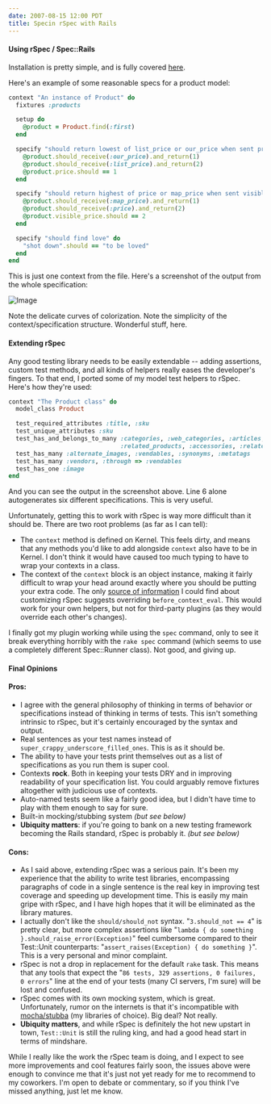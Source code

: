 ```yaml
---
date: 2007-08-15 12:00 PDT
title: Specin rSpec with Rails
---
```


#### Using rSpec / Spec::Rails

Installation is pretty simple, and is fully covered [here](http://rspec.rubyforge.org/documentation/rails/install.html).

Here's an example of some reasonable specs for a product model:

~~~ ruby
context "An instance of Product" do
  fixtures :products

  setup do
    @product = Product.find(:first)
  end

  specify "should return lowest of list_price or our_price when sent price" do
    @product.should_receive(:our_price).and_return(1)
    @product.should_receive(:list_price).and_return(2)
    @product.price.should == 1
  end

  specify "should return highest of price or map_price when sent visible_price" do
    @product.should_receive(:map_price).and_return(1)
    @product.should_receive(:price).and_return(2)
    @product.visible_price.should == 2
  end

  specify "should find love" do
    "shot down".should == "to be loved"
  end
end
~~~

This is just one context from the file.  Here's a screenshot of the output from the whole specification:

![Image](rspec_output_1.jpg)

Note the delicate curves of colorization.  Note the simplicity of the context/specification structure.  Wonderful stuff, here.

#### Extending rSpec

Any good testing library needs to be easily extendable -- adding assertions, custom test methods, and all kinds of helpers really eases the developer's fingers.  To that end, I ported some of my model test helpers to rSpec.  Here's how they're used:

~~~ ruby
context "The Product class" do
  model_class Product

  test_required_attributes :title, :sku
  test_unique_attributes :sku
  test_has_and_belongs_to_many :categories, :web_categories, :articles, 
                               :related_products, :accessories, :related_to_products
  test_has_many :alternate_images, :vendables, :synonyms, :metatags
  test_has_many :vendors, :through => :vendables
  test_has_one :image  
end
~~~

And you can see the output in the screenshot above.  Line 6 alone autogenerates six different specifications.  This is very useful.

Unfortunately, getting this to work with rSpec is way more difficult than it should be.  There are two root problems (as far as I can tell):

- The `context` method is defined on Kernel.  This feels dirty, and means that any methods you'd like to add alongside `context` also have to be in Kernel.  I don't think it would have caused too much typing to have to wrap your contexts in a class.
- The context of the `context` block is an object instance, making it fairly difficult to wrap your head around exactly where you should be putting your extra code.  The only [source of information](http://blog.nicksieger.com/articles/2007/01/02/customizing-rspec) I could find about customizing rSpec suggests overriding `before_context_eval`.  This would work for your own helpers, but not for third-party plugins (as they would override each other's changes).

I finally got my plugin working while using the `spec` command, only to see it break everything horribly with the `rake spec` command (which seems to use a completely different Spec::Runner class).  Not good, and giving up.

#### Final Opinions

#### Pros:

- I agree with the general philosophy of thinking in terms of behavior or specifications instead of thinking in terms of tests.  This isn't something intrinsic to rSpec, but it's certainly encouraged by the syntax and output.
- Real sentences as your test names instead of `super_crappy_underscore_filled_ones`.  This is as it should be.
- The ability to have your tests print themselves out as a list of specifications as you run them is super cool.
- Contexts **rock**.  Both in keeping your tests DRY and in improving readability of your specification list.  You could arguably remove fixtures altogether with judicious use of contexts.
- Auto-named tests seem like a fairly good idea, but I didn't have time to play with them enough to say for sure.
- Built-in mocking/stubbing system *(but see below)*
- **Ubiquity matters**: if you're going to bank on a new testing framework becoming the Rails standard, rSpec is probably it. *(but see below)*

#### Cons:

- As I said above, extending rSpec was a serious pain.  It's been my experience that the ability to write test libraries, encompassing paragraphs of code in a single sentence is the real key in improving test coverage and speeding up development time.  This is easily my main gripe with rSpec, and I have high hopes that it will be eliminated as the library matures.
- I actually don't like the `should/should_not` syntax.  "`3.should_not == 4`" is pretty clear, but more complex assertions like "`lambda { do something }.should_raise_error(Exception)`" feel cumbersome compared to their Test::Unit counterparts: "`assert_raises(Exception) { do something }`".  This is a very personal and minor complaint.
- rSpec is not a drop in replacement for the default `rake` task.  This means that any tools that expect the "`86 tests, 329 assertions, 0 failures, 0 errors`" line at the end of your tests (many CI servers, I'm sure) will be lost and confused.
- rSpec comes with its own mocking system, which is great.  Unfortunately, rumor on the internets is that it's incompatible with [mocha/stubba](http://mocha.rubyforge.org/) (my libraries of choice).  Big deal?  Not really.
- **Ubiquity matters**, and while rSpec is definitely the hot new upstart in town, `Test::Unit` is still the ruling king, and had a good head start in terms of mindshare.

While I really like the work the rSpec team is doing, and I expect to see more improvements and cool features fairly soon, the issues above were enough to convince me that it's just not yet ready for me to recommend to my coworkers.  I'm open to debate or commentary, so if you think I've missed anything, just let me know.
